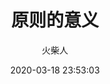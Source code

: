 ---
title: 原则的意义
date: 2020-03-18 23:53:03
img: http://qiniu.jokerliu.top/838292.png
categories: 投资
summary: 关于投资市场原则的理解
author: 火柴人
tags:
  - 投资
  - 股市
---